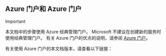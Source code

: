 ## <a name="azure-portal-and-azure-portal"></a>Azure 门户和 Azure 门户
> [!IMPORTANT]
> 本文档中的步骤使用 Azure 经典管理门户。 Microsoft 不建议在创建新的服务时使用经典管理门户。 有关 Azure 门户的优点的说明，请参阅 [Azure 门户](https://azure.microsoft.com/features/azure-portal/)。 
> 
> 

有关使用 Azure 门户的本文档版本，请查看以下链接：